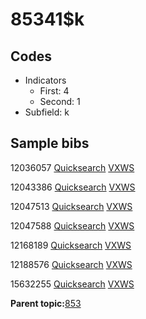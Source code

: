 # 85341$k

## Codes

-   Indicators
    -   First: 4
    -   Second: 1
-   Subfield: k

## Sample bibs

12036057 [Quicksearch](https://search.library.yale.edu/catalog/12036057) [VXWS](http://prodorbis.library.yale.edu:7014/vxws/GetHoldingsService?bibId=12036057)

12043386 [Quicksearch](https://search.library.yale.edu/catalog/12043386) [VXWS](http://prodorbis.library.yale.edu:7014/vxws/GetHoldingsService?bibId=12043386)

12047513 [Quicksearch](https://search.library.yale.edu/catalog/12047513) [VXWS](http://prodorbis.library.yale.edu:7014/vxws/GetHoldingsService?bibId=12047513)

12047588 [Quicksearch](https://search.library.yale.edu/catalog/12047588) [VXWS](http://prodorbis.library.yale.edu:7014/vxws/GetHoldingsService?bibId=12047588)

12168189 [Quicksearch](https://search.library.yale.edu/catalog/12168189) [VXWS](http://prodorbis.library.yale.edu:7014/vxws/GetHoldingsService?bibId=12168189)

12188576 [Quicksearch](https://search.library.yale.edu/catalog/12188576) [VXWS](http://prodorbis.library.yale.edu:7014/vxws/GetHoldingsService?bibId=12188576)

15632255 [Quicksearch](https://search.library.yale.edu/catalog/15632255) [VXWS](http://prodorbis.library.yale.edu:7014/vxws/GetHoldingsService?bibId=15632255)

**Parent topic:**[853](../../tags/853/853.md)

